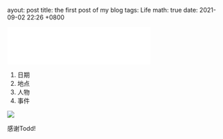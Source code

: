 ayout: post
title: the first post of my blog
tags: Life
math: true
date: 2021-09-02 22:26 +0800

<iframe frameborder="no" border="0" marginwidth="0" marginheight="0" width=330 height=86 src="//music.163.com/outchain/player?type=2&id=34033641&auto=1&height=66"></iframe>



1. 日期
2. 地点
3. 人物
4. 事件

![](C:\Users\大漠苍狼\Desktop\文件夹\Mollia.github.io\assets\pictures\洁8.jpg)

感谢Todd!